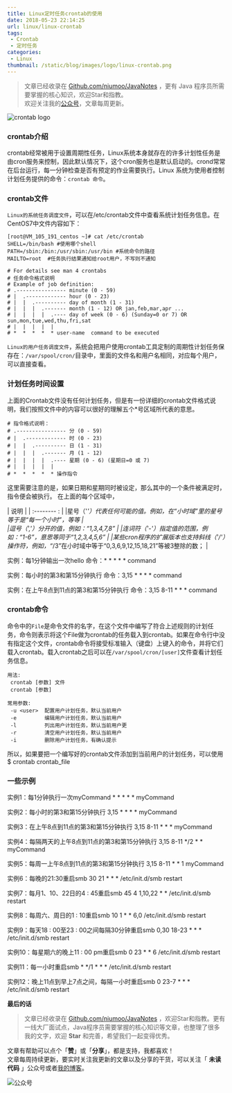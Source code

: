 ```yaml
---
title: Linux定时任务crontab的使用
date: 2018-05-23 22:14:25
url: linux/linux-crontab
tags:
 - Crontab
 - 定时任务
categories:
 - Linux
thumbnail: /static/blog/images/logo/linux-crontab.png
---
```


> 文章已经收录在 [Github.com/niumoo/JavaNotes](https://github.com/niumoo/JavaNotes) ，更有 Java 程序员所需要掌握的核心知识，欢迎Star和指教。  
> 欢迎关注我的[公众号](https://github.com/niumoo/JavaNotes#%E5%85%AC%E4%BC%97%E5%8F%B7)，文章每周更新。

![crontab logo](https://cdn.jsdelivr.net/gh/niumoo/cdn-assets/2019/d82883e1a2b8c5b9e949e80047091e74.jpg)



### crontab介绍

crontab经常被用于设置周期性任务，Linux系统本身就存在的许多计划性任务是由cron服务来控制，因此默认情况下，这个cron服务也是默认启动的。crond常常在后台运行，每一分钟检查是否有预定的作业需要执行。Linux 系统为使用者控制计划任务提供的命令：`crontab 命令`。
<!-- more -->

### crontab文件
`Linux的系统任务调度文件`，可以在/etc/crontab文件中查看系统计划任务信息。在CentOS7中文件内容如下：
```shell
[root@VM_105_191_centos ~]# cat /etc/crontab 
SHELL=/bin/bash #使用哪个shell
PATH=/sbin:/bin:/usr/sbin:/usr/bin #系统命令的路径
MAILTO=root  #任务执行结果通知给root用户，不写则不通知

# For details see man 4 crontabs
# 任务命令格式说明
# Example of job definition:
# .---------------- minute (0 - 59)
# |  .------------- hour (0 - 23)
# |  |  .---------- day of month (1 - 31)
# |  |  |  .------- month (1 - 12) OR jan,feb,mar,apr ...
# |  |  |  |  .---- day of week (0 - 6) (Sunday=0 or 7) OR sun,mon,tue,wed,thu,fri,sat
# |  |  |  |  |
# *  *  *  *  * user-name  command to be executed
```
`Linux的用户任务调度文件`，系统会把用户使用crontab工具定制的周期性计划任务保存在：`/var/spool/cron/`目录中，里面的文件名和用户名相同，对应每个用户，可以直接查看。

### 计划任务时间设置
上面的Crontab文件没有任何计划任务，但是有一份详细的crontab文件格式说明，我们按照文件中的内容可以很好的理解五个*号区域所代表的意思。
```shell
# 指令格式说明：
# .---------------- 分 (0 - 59)
# |  .------------- 时 (0 - 23)
# |  |  .---------- 日 (1 - 31)
# |  |  |  .------- 月 (1 - 12)
# |  |  |  |  .---- 星期 (0 - 6) (星期日=0 或 7) 
# |  |  |  |  |
# *  *  *  *  * 操作指令
```
这里需要注意的是，如果日期和星期同时被设定，那么其中的一个条件被满足时，指令便会被执行。
在上面的每个区域中，

| 说明 |
| :-------- : |
|星号（'*'）代表任何可能的值。例如，在“小时域”里的星号等于是“每一个小时”，等等    |   
|逗号（','）分开的值，例如：“1,3,4,7,8”    | 
|连词符（'-'）指定值的范围，例如：“1-6”，意思等同于“1,2,3,4,5,6”    | 
|某些cron程序的扩展版本也支持斜线（'/'）操作符，例如，“*/3”在小时域中等于“0,3,6,9,12,15,18,21”等被3整除的数；    | 

实例：每1分钟输出一次hello
命令：\* \* \* \* \*  command

实例：每小时的第3和第15分钟执行
命令：3,15 \* \* \* \* command

实例：在上午8点到11点的第3和第15分钟执行
命令：3,15 8-11 \* \* \* command

### crontab命令
命令中的`File`是命令文件的名字，在这个文件中编写了符合上述规则的计划任务，命令则表示将这个File做为crontab的任务载入到crontab。如果在命令行中没有指定这个文件，crontab命令将接受标准输入（键盘）上键入的命令，并将它们载入crontab。载入crontab之后可以在`/var/spool/cron/[user]`文件查看计划任务信息。
```shell
用法:
 crontab [参数] 文件 
 crontab [参数]
 
常用参数:
 -u <user>  配置用户计划任务，默认当前用户
 -e         编辑用户计划任务，默认当前用户
 -l         列出用户计划任务，默认当前用户更
 -r         清空用户计划任务，默认当前用户
 -i         删除用户计划任务，有确认提示
```

所以，如果要把一个编写好的crontab文件添加到当前用户的计划任务，可以使用
$ crontab crontab_file

### 一些示例
实例1：每1分钟执行一次myCommand
\* \* \* \* \* myCommand

实例2：每小时的第3和第15分钟执行
3,15 \* \* \* \* myCommand

实例3：在上午8点到11点的第3和第15分钟执行
3,15 8-11 \* \* \* myCommand

实例4：每隔两天的上午8点到11点的第3和第15分钟执行
3,15 8-11 \*/2  \*  \* myCommand

实例5：每周一上午8点到11点的第3和第15分钟执行
3,15 8-11 \* \* 1 myCommand

实例6：每晚的21:30重启smb
30 21 \* \* \* /etc/init.d/smb restart

实例7：每月1、10、22日的4 : 45重启smb
45 4 1,10,22 \* \* /etc/init.d/smb restart

实例8：每周六、周日的1 : 10重启smb
10 1 \* \* 6,0 /etc/init.d/smb restart

实例9：每天18 : 00至23 : 00之间每隔30分钟重启smb
0,30 18-23 \* \* \* /etc/init.d/smb restart

实例10：每星期六的晚上11 : 00 pm重启smb
0 23 \* \* 6 /etc/init.d/smb restart

实例11：每一小时重启smb
\* \*/1 \* \* \* /etc/init.d/smb restart

实例12：晚上11点到早上7点之间，每隔一小时重启smb
0 23-7 \* \* \* /etc/init.d/smb restart


**最后的话**

>文章已经收录在 [Github.com/niumoo/JavaNotes](https://github.com/niumoo/JavaNotes) ，欢迎Star和指教。更有一线大厂面试点，Java程序员需要掌握的核心知识等文章，也整理了很多我的文字，欢迎 **Star** 和完善，希望我们一起变得优秀。

文章有帮助可以点个「**赞**」或「**分享**」，都是支持，我都喜欢！  
文章每周持续更新，要实时关注我更新的文章以及分享的干货，可以关注「 **未读代码** 」公众号或者[我的博客](https://www.wdbyte.com/)。

![公众号](https://cdn.jsdelivr.net/gh/niumoo/cdn-assets@439f6a5f6bd130e2aec56f3527656d6edb487b91/webinfo/weixin-public.jpg)